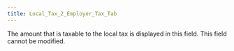 ```yaml
---
title: Local_Tax_2_Employer_Tax_Tab
---
```



The amount that is taxable to the local tax is displayed in this field. This field cannot be modified.
